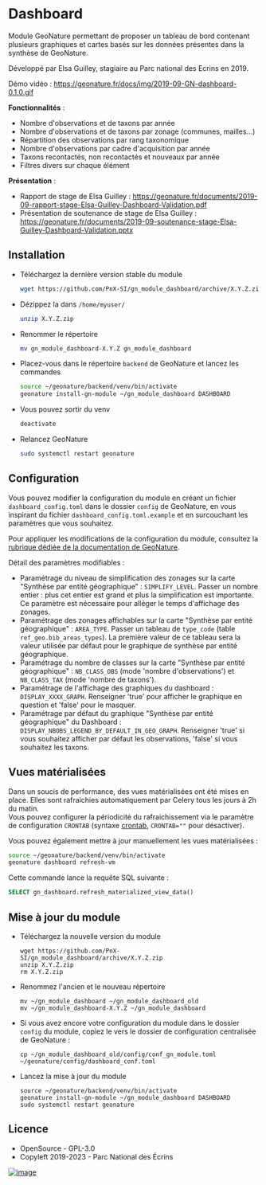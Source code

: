 Dashboard
=========

Module GeoNature permettant de proposer un tableau de bord contenant
plusieurs graphiques et cartes basés sur les données présentes dans la
synthèse de GeoNature.

Développé par Elsa Guilley, stagiaire au Parc national des Ecrins en 2019.

Démo vidéo :
<https://geonature.fr/docs/img/2019-09-GN-dashboard-0.1.0.gif>

**Fonctionnalités** :

-   Nombre d'observations et de taxons par année
-   Nombre d'observations et de taxons par zonage (communes, mailles...)
-   Répartition des observations par rang taxonomique
-   Nombre d'observations par cadre d'acquisition par année
-   Taxons recontactés, non recontactés et nouveaux par année
-   Filtres divers sur chaque élément

**Présentation** :

-   Rapport de stage de Elsa Guilley :
    <https://geonature.fr/documents/2019-09-rapport-stage-Elsa-Guilley-Dashboard-Validation.pdf>
-   Présentation de soutenance de stage de Elsa Guilley :
    <https://geonature.fr/documents/2019-09-soutenance-stage-Elsa-Guilley-Dashboard-Validation.pptx>

Installation
------------

- Téléchargez la dernière version stable du module
  ```bash
  wget https://github.com/PnX-SI/gn_module_dashboard/archive/X.Y.Z.zip
  ```
- Dézippez la dans `/home/myuser/` 
  ```bash
  unzip X.Y.Z.zip
  ```
- Renommer le répertoire
  ```bash
  mv gn_module_dashboard-X.Y.Z gn_module_dashboard
  ```
- Placez-vous dans le répertoire `backend` de GeoNature et lancez les commandes 
  ```bash
  source ~/geonature/backend/venv/bin/activate
  geonature install-gn-module ~/gn_module_dashboard DASHBOARD
  ```
- Vous pouvez sortir du venv
  ```bash
  deactivate
  ```
- Relancez GeoNature 
  ```bash
  sudo systemctl restart geonature
  ```

Configuration
-------------

Vous pouvez modifier la configuration du module en créant un fichier
`dashboard_config.toml` dans le dossier `config` de GeoNature, en vous inspirant 
du fichier `dashboard_config.toml.example` et en surcouchant les paramètres que vous souhaitez.

Pour appliquer les modifications de la configuration du module, consultez 
la [rubrique dédiée de la documentation de GeoNature](https://docs.geonature.fr/installation.html#module-config).

Détail des paramètres modifiables :

-   Paramétrage du niveau de simplification des zonages sur la carte
    "Synthèse par entité géographique" : `SIMPLIFY_LEVEL`. Passer un
    nombre entier : plus cet entier est grand et plus la simplification
    est importante. Ce paramètre est nécessaire pour alléger le temps
    d'affichage des zonages.
-   Paramétrage des zonages affichables sur la carte "Synthèse par
    entité géographique" : `AREA_TYPE`. Passer un tableau de
    `type_code` (table `ref_geo.bib_areas_types`). La première valeur de
    ce tableau sera la valeur utilisée par défaut pour le graphique de
    synthèse par entité géographique.
-   Paramétrage du nombre de classes sur la carte "Synthèse par entité
    géographique" : `NB_CLASS_OBS` (mode 'nombre d'observations') et
    `NB_CLASS_TAX` (mode 'nombre de taxons').
-   Paramétrage de l'affichage des graphiques du dashboard :
    `DISPLAY_XXXX_GRAPH`. Renseigner 'true' pour afficher le graphique
    en question et 'false' pour le masquer.
-   Paramétrage par défaut du graphique "Synthèse par entité
    géographique" du Dashboard :
    `DISPLAY_NBOBS_LEGEND_BY_DEFAULT_IN_GEO_GRAPH`. Renseigner 'true'
    si vous souhaitez afficher par défaut les observations, 'false'
    si vous souhaitez les taxons.

Vues matérialisées
------------------

Dans un soucis de performance, des vues matérialisées ont été mises en
place. Elles sont rafraichies automatiquement par Celery tous les jours à 2h du matin.  
Vous pouvez configurer la périodicité du rafraichissement via le paramètre
de configuration ``CRONTAB`` 
(syntaxe [crontab](https://crontab.guru/), ``CRONTAB=""`` pour désactiver).

Vous pouvez également mettre à jour manuellement les vues matérialisées :

```bash
source ~/geonature/backend/venv/bin/activate
geonature dashboard refresh-vm
```

Cette commande lance la requête SQL suivante :

```sql
SELECT gn_dashboard.refresh_materialized_view_data()
```

Mise à jour du module
---------------------

-   Téléchargez la nouvelle version du module

        wget https://github.com/PnX-SI/gn_module_dashboard/archive/X.Y.Z.zip
        unzip X.Y.Z.zip
        rm X.Y.Z.zip

-   Renommez l'ancien et le nouveau répertoire

        mv ~/gn_module_dashboard ~/gn_module_dashboard_old
        mv ~/gn_module_dashboard-X.Y.Z ~/gn_module_dashboard

-   Si vous avez encore votre configuration du module dans le dossier `config` du module, 
    copiez le vers le dossier de configuration centralisée de GeoNature :

        cp ~/gn_module_dashboard_old/config/conf_gn_module.toml ~/geonature/config/dashboard_conf.toml

-   Lancez la mise à jour du module

        source ~/geonature/backend/venv/bin/activate
        geonature install-gn-module ~/gn_module_dashboard DASHBOARD
        sudo systemctl restart geonature

Licence
-------

-   OpenSource - GPL-3.0
-   Copyleft 2019-2023 - Parc National des Écrins

[![image](https://geonature.fr/img/logo-pne.jpg)](http://www.ecrins-parcnational.fr)
